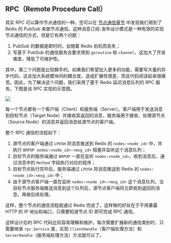## RPC（Remote Procedure Call）

其实 RPC 可以算作节点通信的一种。您可以在 [节点通信章节](NodeCommunication.md) 中发现我们用到了 Redis 的 PubSub 来做节点通信。这种消息订阅-发布设计模式是一种有效的实现节点通信的方式，但是它有两个问题：

1. PubSub 的数据是即时的，会随着 Redis 宕机而丢失；
2. 写基于 PubSub 的通信服务会要求用到 `goroutine` 和 `channel`，这加大了开发难度，降低了可维护性。

其中，第二个问题是比较棘手的。如果我们希望加入更多的功能，需要写大量的异步代码，这会加大系统模块间的耦合度，造成扩展性很差，而且代码阅读起来很痛苦。因此，为了解决这个问题，我们采用了基于 Redis 延迟消息队列的 RPC 服务。下图是该 RPC 实现的示意图。

![](http://static-docs.crawlab.cn/rpc-architecture.png)

每一个节点都有一个客户端（Client）和服务端（Server）。客户端用于发送消息到目标节点（Target Node）并接收其返回的消息，服务端用于接收、处理源节点（Source Node）的消息并返回消息给源节点的客户端。

整个 RPC 通信的流程如下：

1. 源节点的客户端通过 `LPUSH` 将消息推送到 Redis 的 `nodes:<node_id>` 中，并执行 `BRPOP nodes:<node_id>:<msg_id>` 阻塞并监听这个消息队列；
2. 目标节点的服务端通过 `BRPOP` 一直在监听 `nodes:<node_id>`，收到消息后，通过消息中的 `Method` 字段执行对应的程序；
3. 目标节点执行完毕后，服务端通过 `LPUSH` 将消息推送到 Redis 的 `nodes:<node_id>:<msg_id>` 中；
4. 由于源节点客户端一直在监听 `nodes:<node_id>:<msg_id>` 这个消息队列，当目标节点服务端推送消息到这个队列后，源节点客户端将立即收到返回的消息，再做后续处理。

这样，整个节点的通信流程就通过 Redis 完成了。这样做的好处在于不用暴露 HTTP 的 IP 地址和端口，只需要知道节点 ID 即可完成 RPC 通信。

这样设计后的 RPC 代码比较容易理解和维护。每次需要扩展新的通信类别时，只需要继承 `rpc.Service` 类，实现 `ClientHandle`（客户端处理方法）和 `ServerHandle`（服务端处理方法）方法就可以了。

